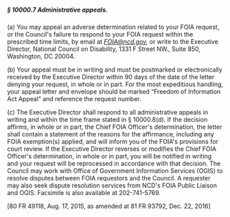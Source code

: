 ##### § 10000.7 Administrative appeals. #####

(a) You may appeal an adverse determination related to your FOIA request, or the Council's failure to respond to your FOIA request within the prescribed time limits, by email at *FOIA@ncd.gov,* or write to the Executive Director, National Council on Disability, 1331 F Street NW., Suite 850, Washington, DC 20004.

(b) Your appeal must be in writing and must be postmarked or electronically received by the Executive Director within 90 days of the date of the letter denying your request, in whole or in part. For the most expeditious handling, your appeal letter and envelope should be marked “Freedom of Information Act Appeal” and reference the request number.

(c) The Executive Director shall respond to all administrative appeals in writing and within the time frame stated in § 10000.8(d). If the decision affirms, in whole or in part, the Chief FOIA Officer's determination, the letter shall contain a statement of the reasons for the affirmance, including any FOIA exemption(s) applied, and will inform you of the FOIA's provisions for court review. If the Executive Director reverses or modifies the Chief FOIA Officer's determination, in whole or in part, you will be notified in writing and your request will be reprocessed in accordance with that decision. The Council may work with Office of Government Information Services (OGIS) to resolve disputes between FOIA requestors and the Council. A requester may also seek dispute resolution services from NCD's FOIA Public Liaison and OGIS. Facsimile is also available at 202-741-5769.

[80 FR 49118, Aug. 17, 2015, as amended at 81 FR 93792, Dec. 22, 2016]